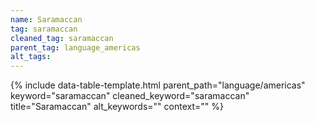 ```yaml
---
name: Saramaccan
tag: saramaccan
cleaned_tag: saramaccan
parent_tag: language_americas
alt_tags: 
---
```


{% include data-table-template.html 
  parent_path="language/americas" 
  keyword="saramaccan" 
  cleaned_keyword="saramaccan" 
  title="Saramaccan"
  alt_keywords=""
  context=""
%}

